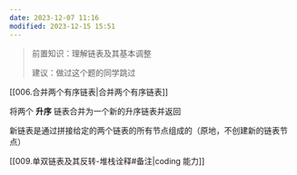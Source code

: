 ```yaml
---
date: 2023-12-07 11:16
modified: 2023-12-15 15:51
---
```


>前置知识：理解链表及其基本调整
>
>建议：做过这个题的同学跳过

[[006.合并两个有序链表|合并两个有序链表]]

将两个 **升序** 链表合并为一个新的升序链表并返回

新链表是通过拼接给定的两个链表的所有节点组成的（原地，不创建新的链表节点）

[[009.单双链表及其反转-堆栈诠释#备注|coding 能力]]
